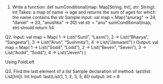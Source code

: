 1. Write a function: 
def sumConditional(map: Map[String, Int], str: String): Int
Takes: a map of name -> age and returns the sum of ages for which the name contains the str
Sample input: 
val map = Map("anurag" -> 24, "daniel" -> 23, "anushka" -> 30)
val str = "anu"
sumConditional(map, str) should return 54


Q2. Input:
val map = Map(
 1 -> List(“Sunil”, “Laxmi”),
 2 -> List(“Bhavya”, “Sangeeta”),
 3 -> List(“Arun”, “Sushmita”),
 4 -> List(“Jamwant”)
)
Output:
val map = Map(
 1 -> List(“Sodd”, “Lodd”),
 2 -> List(“Beven”, “Seven”),
 3 -> List(“Aodd”, “Sodd”),
 4 -> List(“Jeven”)
)


Using FoldLeft

Q3. Find the last element of a list
Sample declaration of method: last(list: List[Int]): Int
Input: last(List(1, 1, 2, 3, 5, 8))
output: Int = 8

